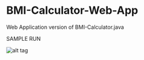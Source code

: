 # BMI-Calculator-Web-App
Web Application version of BMI-Calculator.java

SAMPLE RUN

![alt tag](https://cloud.githubusercontent.com/assets/15160975/13130001/d3bc8204-d595-11e5-803d-8fbedb4665e5.PNG "Sample Run")
